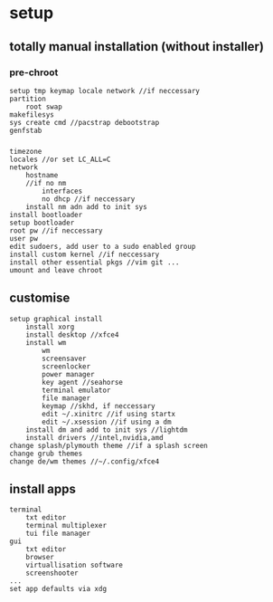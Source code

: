 # setup
## totally manual installation (without installer)
### pre-chroot
    setup tmp keymap locale network //if neccessary
    partition
        root swap
    makefilesys
    sys create cmd //pacstrap debootstrap
    genfstab
### 
    timezone    
    locales //or set LC_ALL=C
    network
        hostname
        //if no nm
            interfaces
            no dhcp //if neccessary
        install nm adn add to init sys
    install bootloader
    setup bootloader
    root pw //if neccessary
    user pw
    edit sudoers, add user to a sudo enabled group
    install custom kernel //if neccessary
    install other essential pkgs //vim git ...
    umount and leave chroot



## customise
    setup graphical install
        install xorg
        install desktop //xfce4
        install wm
            wm
            screensaver
            screenlocker
            power manager
            key agent //seahorse
            terminal emulator
            file manager
            keymap //skhd, if neccessary
            edit ~/.xinitrc //if using startx
            edit ~/.xsession //if using a dm
        install dm and add to init sys //lightdm
        install drivers //intel,nvidia,amd
    change splash/plymouth theme //if a splash screen
    change grub themes
    change de/wm themes //~/.config/xfce4

## install apps
    terminal 
        txt editor
        terminal multiplexer
        tui file manager
    gui
        txt editor
        browser
        virtuallisation software
        screenshooter
    ...
    set app defaults via xdg
